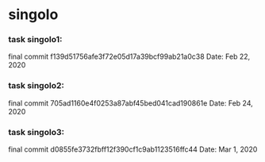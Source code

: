 # singolo

### task singolo1:

final commit f139d51756afe3f72e05d17a39bcf99ab21a0c38
Date: Feb 22, 2020

### task singolo2:

final commit 705ad1160e4f0253a87abf45bed041cad190861e
Date: Feb 24, 2020

### task singolo3:

final commit d0855fe3732fbff12f390cf1c9ab1123516ffc44
Date: Mar 1, 2020
